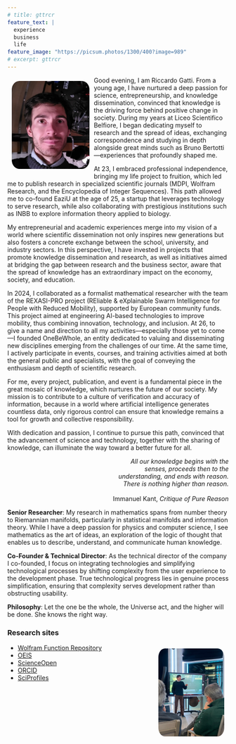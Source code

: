 ```yaml
---
# title: gttrcr
feature_text: |
  experience
  business
  life
feature_image: "https://picsum.photos/1300/400?image=989"
# excerpt: gttrcr
---
```


<img src="assets/crop.jpeg" alt="Me in the observatory" style="height: 200px; border-radius: 10%; float: left; margin: 10px">
Good evening, I am Riccardo Gatti. From a young age, I have nurtured a deep passion for science, entrepreneurship, and knowledge dissemination, convinced that knowledge is the driving force behind positive change in society. During my years at Liceo Scientifico Belfiore, I began dedicating myself to research and the spread of ideas, exchanging correspondence and studying in depth alongside great minds such as Bruno Bertotti—experiences that profoundly shaped me.  

At 23, I embraced professional independence, bringing my life project to fruition, which led me to publish research in specialized scientific journals (MDPI, Wolfram Research, and the Encyclopedia of Integer Sequences). This path allowed me to co-found EaziU at the age of 25, a startup that leverages technology to serve research, while also collaborating with prestigious institutions such as INBB to explore information theory applied to biology.  

My entrepreneurial and academic experiences merge into my vision of a world where scientific dissemination not only inspires new generations but also fosters a concrete exchange between the school, university, and industry sectors. In this perspective, I have invested in projects that promote knowledge dissemination and research, as well as initiatives aimed at bridging the gap between research and the business sector, aware that the spread of knowledge has an extraordinary impact on the economy, society, and education.  

In 2024, I collaborated as a formalist mathematical researcher with the team of the REXASI-PRO project (REliable & eXplainable Swarm Intelligence for People with Reduced Mobility), supported by European community funds. This project aimed at engineering AI-based technologies to improve mobility, thus combining innovation, technology, and inclusion. At 26, to give a name and direction to all my activities—especially those yet to come—I founded OneBeWhole, an entity dedicated to valuing and disseminating new disciplines emerging from the challenges of our time. At the same time, I actively participate in events, courses, and training activities aimed at both the general public and specialists, with the goal of conveying the enthusiasm and depth of scientific research.  

For me, every project, publication, and event is a fundamental piece in the great mosaic of knowledge, which nurtures the future of our society. My mission is to contribute to a culture of verification and accuracy of information, because in a world where artificial intelligence generates countless data, only rigorous control can ensure that knowledge remains a tool for growth and collective responsibility.  

With dedication and passion, I continue to pursue this path, convinced that the advancement of science and technology, together with the sharing of knowledge, can illuminate the way toward a better future for all.

<div style="text-align: right; ">
  <i>All our knowledge begins with the
  <br>senses, proceeds then to the 
  <br>understanding, and ends with reason.
  <br> There is nothing higher than reason.</i>
  <br><br>Immanuel Kant, <i>Critique of Pure Reason</i>
</div>

**Senior Researcher**: My research in mathematics spans from number theory to Riemannian manifolds, particularly in statistical manifolds and information theory. While I have a deep passion for physics and computer science, I see mathematics as the art of ideas, an exploration of the logic of thought that enables us to describe, understand, and communicate human knowledge.

**Co-Founder & Technical Director**: As the technical director of the company I co-founded, I focus on integrating technologies and simplifying technological processes by shifting complexity from the user experience to the development phase. True technological progress lies in genuine process simplification, ensuring that complexity serves development rather than obstructing usability.

**Philosophy**: Let the one be the whole, the Universe act, and the higher will be done. She knows the right way.

### Research sites

<img src="assets/conf.jpeg" alt="Me at a conference" style="height: 200px; border-radius: 10%; float: right; margin: 10px">

* [Wolfram Function Repository](https://resources.wolframcloud.com/publishers/resources?PublisherID=riccardogatti)
* [OEIS](https://oeis.org/search?q=author:_riccardo+gatti_)
* [ScienceOpen](https://www.scienceopen.com/search#author/281f0b5f-5c02-4ec3-97c3-81c8a8a3be57)
* [ORCID](https://orcid.org/0000-0002-3554-4126)
* [SciProfiles](https://sciprofiles.com/profile/974059)

